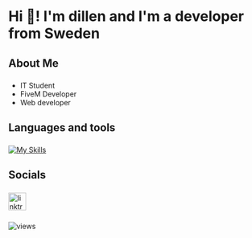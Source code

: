 # Hi 👋! I'm dillen and I'm a developer from Sweden

###

###

## About Me

###

  * IT Student
  * FiveM Developer
  * Web developer

###

## Languages and tools

###

[![My Skills](https://skillicons.dev/icons?i=lua,html,css,js,vscode,github)](https://skillicons.dev)

###

## Socials

###

<a href="https://linktr.ee/svampbob_" target="_blank">
  <img src="https://img.shields.io/static/v1?message=Linktree&logo=linktree&label=&color=1de9b6&logoColor=white&labelColor=&style=for-the-badge" height="35" alt="linktree logo"  />
</a>

###

![views](https://visitor-badge.laobi.icu/badge?page_id=S.S&")

###
